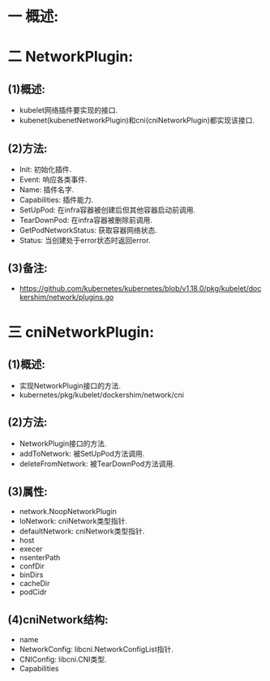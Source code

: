 # 一 概述:

# 二 NetworkPlugin:
## (1)概述:
- kubelet网络插件要实现的接口.
- kubenet(kubenetNetworkPlugin)和cni(cniNetworkPlugin)都实现该接口.

## (2)方法:
- Init: 初始化插件.
- Event: 响应各类事件.
- Name: 插件名字.
- Capabilities: 插件能力.
- SetUpPod: 在infra容器被创建后但其他容器启动前调用.
- TearDownPod: 在infra容器被删除前调用.
- GetPodNetworkStatus: 获取容器网络状态.
- Status: 当创建处于error状态时返回error.

## (3)备注:
- https://github.com/kubernetes/kubernetes/blob/v1.18.0/pkg/kubelet/dockershim/network/plugins.go

# 三 cniNetworkPlugin:
## (1)概述:
- 实现NetworkPlugin接口的方法.
- kubernetes/pkg/kubelet/dockershim/network/cni

## (2)方法:
- NetworkPlugin接口的方法.
- addToNetwork: 被SetUpPod方法调用.
- deleteFromNetwork: 被TearDownPod方法调用.

## (3)属性:
- network.NoopNetworkPlugin
- loNetwork: cniNetwork类型指针.
- defaultNetwork: cniNetwork类型指针.
- host
- execer
- nsenterPath
- confDir
- binDirs
- cacheDir
- podCidr

## (4)cniNetwork结构:
- name
- NetworkConfig: libcni.NetworkConfigList指针.
- CNIConfig: libcni.CNI类型.
- Capabilities
